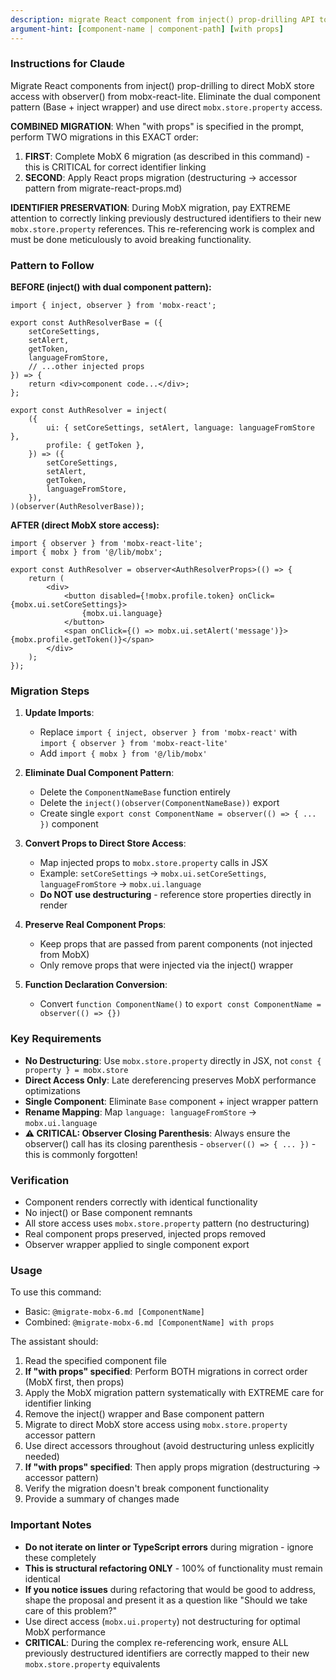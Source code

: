 ```yaml
---
description: migrate React component from inject() prop-drilling API to observer() API from mobx-react-lite
argument-hint: [component-name | component-path] [with props]
---
```


### Instructions for Claude

Migrate React components from inject() prop-drilling to direct MobX store access with observer()
from mobx-react-lite. Eliminate the dual component pattern (Base + inject wrapper) and use direct
`mobx.store.property` access.

**COMBINED MIGRATION**: When "with props" is specified in the prompt, perform TWO migrations in this
EXACT order:

1. **FIRST**: Complete MobX 6 migration (as described in this command) - this is CRITICAL for
   correct identifier linking
2. **SECOND**: Apply React props migration (destructuring → accessor pattern from
   migrate-react-props.md)

**IDENTIFIER PRESERVATION**: During MobX migration, pay EXTREME attention to correctly linking
previously destructured identifiers to their new `mobx.store.property` references. This
re-referencing work is complex and must be done meticulously to avoid breaking functionality.

### Pattern to Follow

**BEFORE (inject() with dual component pattern):**

```tsx
import { inject, observer } from 'mobx-react';

export const AuthResolverBase = ({
    setCoreSettings,
    setAlert,
    getToken,
    languageFromStore,
    // ...other injected props
}) => {
    return <div>component code...</div>;
};

export const AuthResolver = inject(
    ({
        ui: { setCoreSettings, setAlert, language: languageFromStore },
        profile: { getToken },
    }) => ({
        setCoreSettings,
        setAlert,
        getToken,
        languageFromStore,
    }),
)(observer(AuthResolverBase));
```

**AFTER (direct MobX store access):**

```tsx
import { observer } from 'mobx-react-lite';
import { mobx } from '@/lib/mobx';

export const AuthResolver = observer<AuthResolverProps>(() => {
    return (
        <div>
            <button disabled={!mobx.profile.token} onClick={mobx.ui.setCoreSettings}>
                {mobx.ui.language}
            </button>
            <span onClick={() => mobx.ui.setAlert('message')}>{mobx.profile.getToken()}</span>
        </div>
    );
});
```

### Migration Steps

1. **Update Imports**:
    - Replace `import { inject, observer } from 'mobx-react'` with
      `import { observer } from 'mobx-react-lite'`
    - Add `import { mobx } from '@/lib/mobx'`

2. **Eliminate Dual Component Pattern**:
    - Delete the `ComponentNameBase` function entirely
    - Delete the `inject()(observer(ComponentNameBase))` export
    - Create single `export const ComponentName = observer(() => { ... })` component

3. **Convert Props to Direct Store Access**:
    - Map injected props to `mobx.store.property` calls in JSX
    - Example: `setCoreSettings` → `mobx.ui.setCoreSettings`, `languageFromStore` →
      `mobx.ui.language`
    - **Do NOT use destructuring** - reference store properties directly in render

4. **Preserve Real Component Props**:
    - Keep props that are passed from parent components (not injected from MobX)
    - Only remove props that were injected via the inject() wrapper

5. **Function Declaration Conversion**:
    - Convert `function ComponentName()` to `export const ComponentName = observer(() => {})`

### Key Requirements

- **No Destructuring**: Use `mobx.store.property` directly in JSX, not
  `const { property } = mobx.store`
- **Direct Access Only**: Late dereferencing preserves MobX performance optimizations
- **Single Component**: Eliminate `Base` component + inject wrapper pattern
- **Rename Mapping**: Map `language: languageFromStore` → `mobx.ui.language`
- **⚠️ CRITICAL: Observer Closing Parenthesis**: Always ensure the observer() call has its closing parenthesis - `observer(() => { ... })` - this is commonly forgotten!

### Verification

- Component renders correctly with identical functionality
- No inject() or Base component remnants
- All store access uses `mobx.store.property` pattern (no destructuring)
- Real component props preserved, injected props removed
- Observer wrapper applied to single component export

### Usage

To use this command:

- Basic: `@migrate-mobx-6.md [ComponentName]`
- Combined: `@migrate-mobx-6.md [ComponentName] with props`

The assistant should:

1. Read the specified component file
2. **If "with props" specified**: Perform BOTH migrations in correct order (MobX first, then props)
3. Apply the MobX migration pattern systematically with EXTREME care for identifier linking
4. Remove the inject() wrapper and Base component pattern
5. Migrate to direct MobX store access using `mobx.store.property` accessor pattern
6. Use direct accessors throughout (avoid destructuring unless explicitly needed)
7. **If "with props" specified**: Then apply props migration (destructuring → accessor pattern)
8. Verify the migration doesn't break component functionality
9. Provide a summary of changes made

### Important Notes

- **Do not iterate on linter or TypeScript errors** during migration - ignore these completely
- **This is structural refactoring ONLY** - 100% of functionality must remain identical
- **If you notice issues** during refactoring that would be good to address, shape the proposal and
  present it as a question like "Should we take care of this problem?"
- Use direct access (`mobx.ui.property`) not destructuring for optimal MobX performance
- **CRITICAL**: During the complex re-referencing work, ensure ALL previously destructured
  identifiers are correctly mapped to their new `mobx.store.property` equivalents
